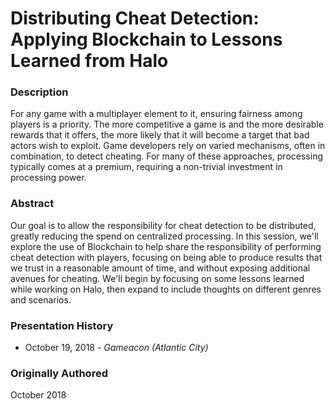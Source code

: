 # Distributing Cheat Detection: <br />Applying Blockchain to Lessons Learned from Halo #

### Description ###

For any game with a multiplayer element to it, ensuring fairness among players is a priority.  The more competitive a game is and the more desirable rewards that it offers, the more likely that it will become a target that bad actors wish to exploit.  Game developers rely on varied mechanisms, often in combination, to detect cheating.  For many of these approaches, processing typically comes at a premium, requiring a non-trivial investment in processing power.

### Abstract ###

Our goal is to allow the responsibility for cheat detection to be distributed, greatly reducing the spend on centralized processing.  In this session, we'll explore the use of Blockchain to help share the responsibility of performing cheat detection with players, focusing on being able to produce results that we trust in a reasonable amount of time, and without exposing additional avenues for cheating.  We'll begin by focusing on some lessons learned while working on Halo, then expand to include thoughts on different genres and scenarios.

### Presentation History ###

- October 19, 2018  - _Gameacon (Atlantic City)_

### Originally Authored ###

October 2018
